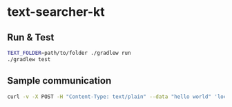 # text-searcher-kt

## Run & Test
```sh
TEXT_FOLDER=path/to/folder ./gradlew run
./gradlew test
```

## Sample communication
```sh
curl -v -X POST -H "Content-Type: text/plain" --data "hello world" 'localhost:8080/'
```
